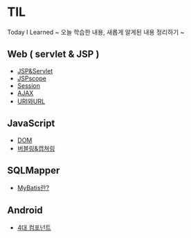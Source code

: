 # TIL
Today I Learned ~ 오늘 학습한 내용, 새롭게 알게된 내용 정리하기 ~

## Web ( servlet & JSP )
- [JSP&Servlet](https://github.com/100race/TIL/blob/main/Web/JSP&Servlet.md)
- [JSPscope](https://github.com/100race/TIL/blob/main/Web/JSPscope.md)
- [Session](https://github.com/100race/TIL/blob/main/Web/session.md)
- [AJAX](https://github.com/100race/TIL/blob/main/Web/AJAX.md)
- [URI와URL](https://github.com/100race/TIL/blob/main/Web/url%EA%B3%BCuri.md)

## JavaScript
- [DOM](https://github.com/100race/TIL/blob/main/JavaScript/DOM.md)
- [버블링&캡쳐링](https://github.com/100race/TIL/blob/main/JavaScript/bubbling%26capturing.md)


## SQLMapper
- [MyBatis란?](https://github.com/100race/TIL/blob/main/MyBatis/MyBatis.md)

## Android
- [4대 컴포넌트](https://github.com/100race/TIL/blob/main/Android/4%EB%8C%80%EC%BB%B4%ED%8F%AC%EB%84%8C%ED%8A%B8.md) <br>
